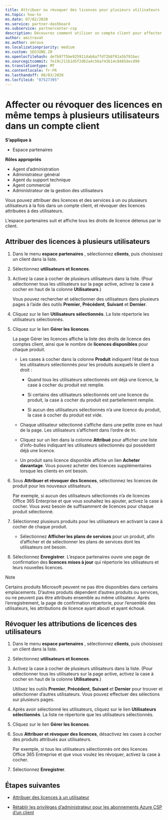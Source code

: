 ```yaml
---
title: Attribuer ou révoquer des licences pour plusieurs utilisateurs
ms.topic: how-to
ms.date: 07/02/2020
ms.service: partner-dashboard
ms.subservice: partnercenter-csp
description: Découvrez comment utiliser un compte client pour affecter ou révoquer des licences et des services à un seul utilisateur ou à plusieurs utilisateurs à la fois.
author: amitravat
ms.author: amrava
ms.localizationpriority: medium
ms.custom: SEOJUNE.20
ms.openlocfilehash: de7b9775be925911dab6a7fd72b8f81a5b701bec
ms.sourcegitcommit: 7e19c211b1d5f2db2a4c56a743b14c8485decd99
ms.translationtype: MT
ms.contentlocale: fr-FR
ms.lasthandoff: 08/03/2020
ms.locfileid: "87527395"
---
```

# <a name="assign-or-revoke-licenses-at-the-same-time-to-multiple-users-in-a-customer-account"></a>Affecter ou révoquer des licences en même temps à plusieurs utilisateurs dans un compte client

**S’applique à**

- Espace partenaires

**Rôles appropriés**

- Agent d’administration
- Administrateur général
- Agent du support technique
- Agent commercial
- Administrateur de la gestion des utilisateurs

Vous pouvez attribuer des licences et des services à un ou plusieurs utilisateurs à la fois dans un compte client, et révoquer des licences attribuées à des utilisateurs.

L’espace partenaires suit et affiche tous les droits de licence détenus par le client.

## <a name="assign-licenses-to-multiple-users"></a>Attribuer des licences à plusieurs utilisateurs

1. Dans le menu **espace partenaires** , sélectionnez **clients**, puis choisissez un client dans la liste.

2. Sélectionnez **utilisateurs et licences**.

3. Activez la case à cocher de plusieurs utilisateurs dans la liste. (Pour sélectionner tous les utilisateurs sur la page active, activez la case à cocher en haut de la colonne **Utilisateurs**.)

    Vous pouvez rechercher et sélectionner des utilisateurs dans plusieurs pages à l’aide des outils **Premier**, **Précédent**, **Suivant** et **Dernier**.

4. Cliquez sur le lien **Utilisateurs sélectionnés**. La liste répertorie les utilisateurs sélectionnés.

5. Cliquez sur le lien **Gérer les licences**.

    La page Gérer les licences affiche la liste des droits de licence des comptes client, ainsi que le nombre de **licences disponibles** pour chaque produit.

    - Les cases à cocher dans la colonne **Produit** indiquent l’état de tous les utilisateurs sélectionnés pour les produits auxquels le client a droit&nbsp;:

       - Quand tous les utilisateurs sélectionnés ont déjà une licence, la case à cocher du produit est remplie.

       - Si certains des utilisateurs sélectionnés ont une licence du produit, la case à cocher du produit est partiellement remplie.

       - Si aucun des utilisateurs sélectionnés n’a une licence du produit, la case à cocher du produit est vide.

    - Chaque utilisateur sélectionné s’affiche dans une petite zone en haut de la page. Les utilisateurs s’affichent dans l’ordre de tri.

    - Cliquez sur un lien dans la colonne **Attribué** pour afficher une liste d’info-bulles indiquant les utilisateurs sélectionnés qui possèdent déjà une licence.

    - Un produit sans licence disponible affiche un lien **Acheter davantage**. Vous pouvez acheter des licences supplémentaires lorsque les clients en ont besoin.

6. Sous **Attribuer et révoquer des licences**, sélectionnez les licences de produit pour les nouveaux utilisateurs. 

   Par exemple, si aucun des utilisateurs sélectionnés n’a de licences Office 365 Enterprise et que vous souhaitez les ajouter, activez la case à cocher. Vous avez besoin de suffisamment de licences pour chaque produit sélectionné.

7. Sélectionnez plusieurs produits pour les utilisateurs en activant la case à cocher de chaque produit.
    -   Sélectionnez **Afficher les plans de services** pour un produit, afin d’afficher et de sélectionner les plans de services dont les utilisateurs ont besoin.

8. Sélectionnez **Enregistrer**. L’espace partenaires ouvre une page de confirmation des **licences mises à jour** qui répertorie les utilisateurs et leurs nouvelles licences.

>[!NOTE]
>Certains produits Microsoft peuvent ne pas être disponibles dans certains emplacements. D’autres produits dépendent d’autres produits ou services, ou ne peuvent pas être attribués ensemble au même utilisateur. Après l’enregistrement, la page de confirmation répertorie, pour l’ensemble des utilisateurs, les attributions de licence ayant abouti et ayant échoué.

## <a name="revoke-users-license-assignments"></a>Révoquer les attributions de licences des utilisateurs

1. Dans le menu **espace partenaires** , sélectionnez **clients**, puis choisissez un client dans la liste.

2. Sélectionnez **utilisateurs et licences**.

3. Activez la case à cocher de plusieurs utilisateurs dans la liste. (Pour sélectionner tous les utilisateurs sur la page active, activez la case à cocher en haut de la colonne **Utilisateurs**.)

    Utilisez les outils **Premier**, **Précédent**, **Suivant** et **Dernier** pour trouver et sélectionner d’autres utilisateurs. Vous pouvez effectuer des sélections sur plusieurs pages.

4. Après avoir sélectionné les utilisateurs, cliquez sur le lien **Utilisateurs sélectionnés**. La liste ne répertorie que les utilisateurs sélectionnés.

5. Cliquez sur le lien **Gérer les licences**.

6. Sous **Attribuer et révoquer des licences**, désactivez les cases à cocher des produits attribués aux utilisateurs.

   Par exemple, si tous les utilisateurs sélectionnés ont des licences Office&nbsp;365 Entreprise et que vous voulez les révoquer, activez la case à cocher.

7. Sélectionnez **Enregistrer**.

## <a name="next-steps"></a>Étapes suivantes

- [Attribuer des licences à un utilisateur](assign-licenses-to-users.md)

- [Rétablir les privilèges d’administrateur pour les abonnements Azure CSP d’un client](revoke-reinstate-csp.md)